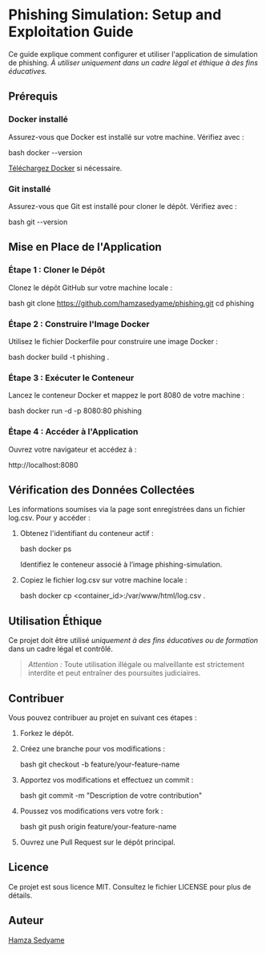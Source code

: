 
# Phishing Simulation: Setup and Exploitation Guide

Ce guide explique comment configurer et utiliser l'application de simulation de phishing. *À utiliser uniquement dans un cadre légal et éthique à des fins éducatives.*

## Prérequis

### Docker installé
Assurez-vous que Docker est installé sur votre machine. Vérifiez avec :

bash
docker --version


[Téléchargez Docker](https://www.docker.com/) si nécessaire.

### Git installé
Assurez-vous que Git est installé pour cloner le dépôt. Vérifiez avec :

bash
git --version


## Mise en Place de l'Application

### Étape 1 : Cloner le Dépôt

Clonez le dépôt GitHub sur votre machine locale :

bash
git clone https://github.com/hamzasedyame/phishing.git
cd phishing


### Étape 2 : Construire l'Image Docker

Utilisez le fichier Dockerfile pour construire une image Docker :

bash
docker build -t phishing .


### Étape 3 : Exécuter le Conteneur

Lancez le conteneur Docker et mappez le port 8080 de votre machine :

bash
docker run -d -p 8080:80 phishing


### Étape 4 : Accéder à l'Application

Ouvrez votre navigateur et accédez à :


http://localhost:8080


## Vérification des Données Collectées

Les informations soumises via la page sont enregistrées dans un fichier log.csv. Pour y accéder :

1. Obtenez l'identifiant du conteneur actif :

    bash
    docker ps
    

    Identifiez le conteneur associé à l’image phishing-simulation.

2. Copiez le fichier log.csv sur votre machine locale :

    bash
    docker cp <container_id>:/var/www/html/log.csv .
    

## Utilisation Éthique

Ce projet doit être utilisé *uniquement à des fins éducatives ou de formation* dans un cadre légal et contrôlé. 

> *Attention :* Toute utilisation illégale ou malveillante est strictement interdite et peut entraîner des poursuites judiciaires.

## Contribuer

Vous pouvez contribuer au projet en suivant ces étapes :

1. Forkez le dépôt.
2. Créez une branche pour vos modifications :

    bash
    git checkout -b feature/your-feature-name
    

3. Apportez vos modifications et effectuez un commit :

    bash
    git commit -m "Description de votre contribution"
    

4. Poussez vos modifications vers votre fork :

    bash
    git push origin feature/your-feature-name
    

5. Ouvrez une Pull Request sur le dépôt principal.

## Licence

Ce projet est sous licence MIT. Consultez le fichier LICENSE pour plus de détails.

## Auteur

[Hamza Sedyame](https://github.com/hamzasedyame)
